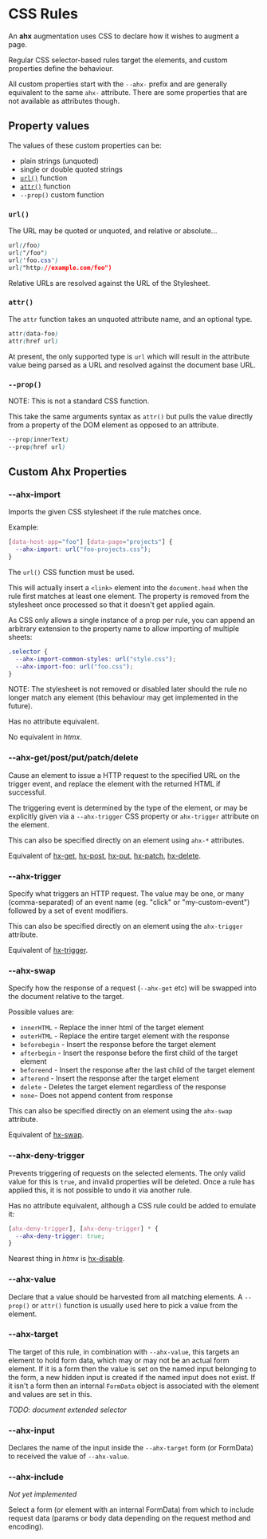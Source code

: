# CSS Rules

An **ahx** augmentation uses CSS to declare how it wishes to augment a page.

Regular CSS selector-based rules target the elements, and custom properties
define the behaviour.

All custom properties start with the `--ahx-` prefix and are generally
equivalent to the same `ahx-` attribute. There are some properties that are not
available as attributes though.

## Property values

The values of these custom properties can be:

- plain strings (unquoted)
- single or double quoted strings
- [`url()`](https://developer.mozilla.org/en-US/docs/Web/CSS/url) function
- [`attr()`](https://developer.mozilla.org/en-US/docs/Web/CSS/attr) function
- `--prop()` custom function

### `url()`

The URL may be quoted or unquoted, and relative or absolute...

```css
url(/foo)
url("/foo")
url('foo.css')
url("http://example.com/foo")
```

Relative URLs are resolved against the URL of the Stylesheet.

### `attr()`

The `attr` function takes an unquoted attribute name, and an optional type.

```css
attr(data-foo)
attr(href url)
```

At present, the only supported type is `url` which will result in the attribute
value being parsed as a URL and resolved against the document base URL.

### `--prop()`

NOTE: This is not a standard CSS function.

This take the same arguments syntax as `attr()` but pulls the value directly
from a property of the DOM element as opposed to an attribute.

```css
--prop(innerText)
--prop(href url)
```

## Custom Ahx Properties

### --ahx-import

Imports the given CSS stylesheet if the rule matches once.

Example:

```css
[data-host-app="foo"] [data-page="projects"] {
  --ahx-import: url("foo-projects.css");
}
```

The `url()` CSS function must be used.

This will actually insert a `<link>` element into the `document.head` when the
rule first matches at least one element. The property is removed from the
stylesheet once processed so that it doesn't get applied again.

As CSS only allows a single instance of a prop per rule, you can append an
arbitrary extension to the property name to allow importing of multiple sheets:

```css
.selector {
  --ahx-import-common-styles: url("style.css");
  --ahx-import-foo: url("foo.css");
}
```

NOTE: The stylesheet is not removed or disabled later should the rule no longer
match any element (this behaviour may get implemented in the future).

Has no attribute equivalent.

No equivalent in _htmx_.

### --ahx-get/post/put/patch/delete

Cause an element to issue a HTTP request to the specified URL on the trigger
event, and replace the element with the returned HTML if successful.

The triggering event is determined by the type of the element, or may be
explicitly given via a `--ahx-trigger` CSS property or `ahx-trigger` attribute
on the element.

This can also be specified directly on an element using `ahx-*` attributes.

Equivalent of [hx-get](https://htmx.org/attributes/hx-get),
[hx-post](https://htmx.org/attributes/hx-post),
[hx-put](https://htmx.org/attributes/hx-put),
[hx-patch](https://htmx.org/attributes/hx-patch),
[hx-delete](https://htmx.org/attributes/hx-delete).

### --ahx-trigger

Specify what triggers an HTTP request. The value may be one, or many
(comma-separated) of an event name (eg. "click" or "my-custom-event") followed
by a set of event modifiers.

This can also be specified directly on an element using the `ahx-trigger`
attribute.

Equivalent of [hx-trigger](https://htmx.org/attributes/hx-trigger).

### --ahx-swap

Specify how the response of a request (`--ahx-get` etc) will be swapped into the
document relative to the target.

Possible values are:

- `innerHTML` - Replace the inner html of the target element
- `outerHTML` - Replace the entire target element with the response
- `beforebegin` - Insert the response before the target element
- `afterbegin` - Insert the response before the first child of the target
  element
- `beforeend` - Insert the response after the last child of the target element
- `afterend` - Insert the response after the target element
- `delete` - Deletes the target element regardless of the response
- `none`- Does not append content from response

This can also be specified directly on an element using the `ahx-swap`
attribute.

Equivalent of [hx-swap](https://htmx.org/attributes/hx-swap).

### --ahx-deny-trigger

Prevents triggering of requests on the selected elements. The only valid value
for this is `true`, and invalid properties will be deleted. Once a rule has
applied this, it is not possible to undo it via another rule.

Has no attribute equivalent, although a CSS rule could be added to emulate it:

```css
[ahx-deny-trigger], [ahx-deny-trigger] * {
  --ahx-deny-trigger: true;
}
```

Nearest thing in _htmx_ is [hx-disable](https://htmx.org/attributes/hx-disable).

### --ahx-value

Declare that a value should be harvested from all matching elements. A
`--prop()` or `attr()` function is usually used here to pick a value from the
element.

### --ahx-target

The target of this rule, in combination with `--ahx-value`, this targets an
element to hold form data, which may or may not be an actual form element. If it
is a form then the value is set on the named input belonging to the form, a new
hidden input is created if the named input does not exist. If it isn't a form
then an internal `FormData` object is associated with the element and values are
set in this.

_TODO: document extended selector_

### --ahx-input

Declares the name of the input inside the `--ahx-target` form (or FormData) to
received the value of `--ahx-value`.

### --ahx-include

_Not yet implemented_

Select a form (or element with an internal FormData) from which to include
request data (params or body data depending on the request method and encoding).

